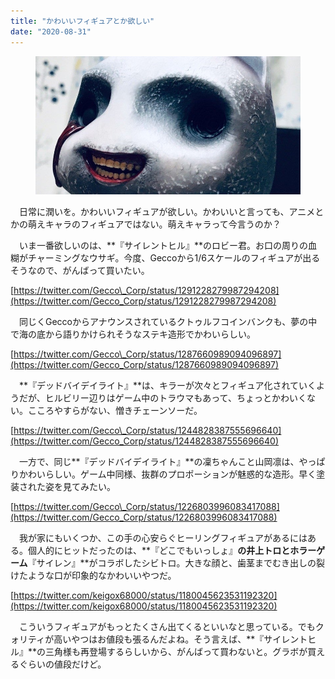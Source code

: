 ```yaml
---
title: "かわいいフィギュアとか欲しい"
date: "2020-08-31"
---
```


<figure>

![](assets/n111ac6cd4ba6_0733ceb16e6d9e8b53bde5e64f6cc5c3.jpg)

</figure>

　日常に潤いを。かわいいフィギュアが欲しい。かわいいと言っても、アニメとかの萌えキャラのフィギュアではない。萌えキャラって今言うのか？

　いま一番欲しいのは、**『サイレントヒル』**のロビー君。お口の周りの血糊がチャーミングなウサギ。今度、Geccoから1/6スケールのフィギュアが出るそうなので、がんばって買いたい。

[https://twitter.com/Gecco\_Corp/status/1291228279987294208](https://twitter.com/Gecco_Corp/status/1291228279987294208)

　同じくGeccoからアナウンスされているクトゥルフコインバンクも、夢の中で海の底から語りかけられそうなステキ造形でかわいらしい。

[https://twitter.com/Gecco\_Corp/status/1287660989094096897](https://twitter.com/Gecco_Corp/status/1287660989094096897)

　**『デッドバイデイライト』**は、キラーが次々とフィギュア化されていくようだが、ヒルビリー辺りはゲーム中のトラウマもあって、ちょっとかわいくない。こころやすらがない、憎きチェーンソーだ。

[https://twitter.com/Gecco\_Corp/status/1244828387555696640](https://twitter.com/Gecco_Corp/status/1244828387555696640)

　一方で、同じ**『デッドバイデイライト』**の凜ちゃんこと山岡凛は、やっぱりかわいらしい。ゲーム中同様、抜群のプロポーションが魅惑的な造形。早く塗装された姿を見てみたい。

[https://twitter.com/Gecco\_Corp/status/1226803996083417088](https://twitter.com/Gecco_Corp/status/1226803996083417088)

　我が家にもいくつか、この手の心安らぐヒーリングフィギュアがあるにはある。個人的にヒットだったのは、**『どこでもいっしょ』**の井上トロとホラーゲーム**『サイレン』**がコラボしたシビトロ。大きな顔と、歯茎までむき出しの裂けたような口が印象的なかわいいやつだ。

[https://twitter.com/keigox68000/status/1180045623531192320](https://twitter.com/keigox68000/status/1180045623531192320)

　こういうフィギュアがもっとたくさん出てくるといいなと思っている。でもクォリティが高いやつはお値段も張るんだよね。そう言えば、**『サイレントヒル』**の三角様も再登場するらしいから、がんばって買わないと。グラボが買えるぐらいの値段だけど。

